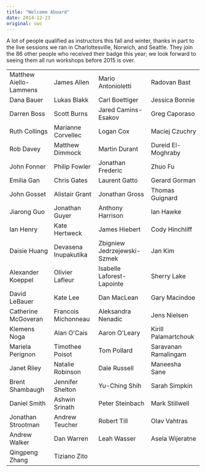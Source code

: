 ```yaml
---
title: "Welcome Aboard"
date: 2014-12-23
original: swc
---
```

<p>
  A lot of people qualified as instructors this fall and winter,
  thanks in part to the live sessions we ran in Charlottesville, Norwich, and Seattle.
  They join the 86 other people who received their badge this year;
  we look forward to seeing them all run workshops before 2015 is over.
</p>
<table class="centered">
  <tr>
    <td>Matthew Aiello-Lammens</td>
    <td>James Allen</td>
    <td>Mario Antonioletti</td>
    <td>Radovan Bast</td>
  </tr>
  <tr>
    <td>Dana Bauer</td>
    <td>Lukas Blakk</td>
    <td>Carl Boettiger</td>
    <td>Jessica Bonnie</td>
  </tr>
  <tr>
    <td>Darren Boss</td>
    <td>Scott Burns</td>
    <td>Jared Camins-Esakov</td>
    <td>Greg Caporaso</td>
  </tr>
  <tr>
    <td>Ruth Collings</td>
    <td>Marianne Corvellec</td>
    <td>Logan Cox</td>
    <td>Maciej Czuchry</td>
  </tr>
  <tr>
    <td>Rob Davey</td>
    <td>Matthew Dimmock</td>
    <td>Martin Durant</td>
    <td>Dureid El-Moghraby</td>
  </tr>
  <tr>
    <td>John Fonner</td>
    <td>Philip Fowler</td>
    <td>Jonathan Frederic</td>
    <td>Zhuo Fu</td>
  </tr>
  <tr>
    <td>Emilia Gan</td>
    <td>Chris Gates</td>
    <td>Laurent Gatto</td>
    <td>Gerard Gorman</td>
  </tr>
  <tr>
    <td>John Gosset</td>
    <td>Alistair Grant</td>
    <td>Jonathan Gross</td>
    <td>Thomas Guignard</td>
  </tr>
  <tr>
    <td>Jiarong Guo</td>
    <td>Jonathan Guyer</td>
    <td>Anthony Harrison</td>
    <td>Ian Hawke</td>
  </tr>
  <tr>
    <td>Ian Henry</td>
    <td>Kate Hertweck</td>
    <td>James Hiebert</td>
    <td>Cody Hinchliff</td>
  </tr>
  <tr>
    <td>Daisie Huang</td>
    <td>Devasena Inupakutika</td>
    <td>Zbigniew Jedrzejewski-Szmek</td>
    <td>Jan Kim</td>
  </tr>
  <tr>
    <td>Alexander Koeppel</td>
    <td>Olivier Lafleur</td>
    <td>Isabelle Laforest-Lapointe</td>
    <td>Sherry Lake</td>
  </tr>
  <tr>
    <td>David LeBauer</td>
    <td>Kate Lee</td>
    <td>Dan MacLean</td>
    <td>Gary Macindoe</td>
  </tr>
  <tr>
    <td>Catherine McGoveran</td>
    <td>Francois Michonneau</td>
    <td>Aleksandra Nenadic</td>
    <td>Jens Nielsen</td>
  </tr>
  <tr>
    <td>Klemens Noga</td>
    <td>Alan O'Cais</td>
    <td>Aaron O'Leary</td>
    <td>Kirill Palamartchouk</td>
  </tr>
  <tr>
    <td>Mariela Perignon</td>
    <td>Timothee Poisot</td>
    <td>Tom Pollard</td>
    <td>Saravanan Ramalingam</td>
  </tr>
  <tr>
    <td>Janet Riley</td>
    <td>Natalie Robinson</td>
    <td>Dale Russell</td>
    <td>Maneesha Sane</td>
  </tr>
  <tr>
    <td>Brent Shambaugh</td>
    <td>Jennifer Shelton</td>
    <td>Yu-Ching Shih</td>
    <td>Sarah Simpkin</td>
  </tr>
  <tr>
    <td>Daniel Smith</td>
    <td>Ashwin Srinath</td>
    <td>Peter Steinbach</td>
    <td>Mark Stillwell</td>
  </tr>
  <tr>
    <td>Jonathan Strootman</td>
    <td>Andrew Teucher</td>
    <td>Robert Till</td>
    <td>Olav Vahtras</td>
  </tr>
  <tr>
    <td>Andrew Walker</td>
    <td>Dan Warren</td>
    <td>Leah Wasser</td>
    <td>Asela Wijeratne</td>
  </tr>
  <tr>
    <td>Qingpeng Zhang</td>
    <td>Tiziano Zito</td>
    <td></td>
    <td></td>
  </tr>
</table>
